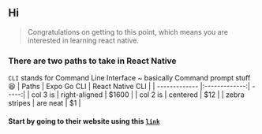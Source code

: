 ## Hi
> Congratulations on getting to this point, which means you are interested in learning react native.

### There are two paths to take in React Native
`CLI` stands for Command Line Interface ~ basically Command prompt stuff 😆
| Paths         | Expo Go CLI   | React Native CLI  |
| ------------- |:-------------:| -----:|
| col 3 is      | right-aligned | $1600 |
| col 2 is      | centered      |   $12 |
| zebra stripes | are neat      |    $1 |

#### Start by going to their website using this [`link`]([https://www.python.org/downloads/](https://reactnative.dev/docs/environment-setup?package-manager=npm&guide=quickstart)https://reactnative.dev/docs/environment-setup?package-manager=npm&guide=quickstart) 


